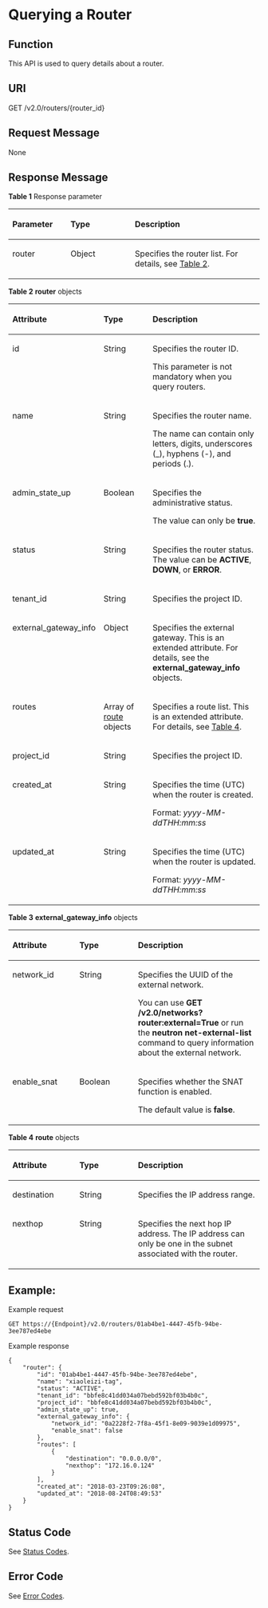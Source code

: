 # Querying a Router<a name="vpc_router_0002"></a>

## Function<a name="section64937351205744"></a>

This API is used to query details about a router.

## URI<a name="section27580478205744"></a>

GET /v2.0/routers/\{router\_id\}

## Request Message<a name="section60819119205744"></a>

None

## Response Message<a name="section45287922205744"></a>

**Table  1**  Response parameter

<a name="table44443065205744"></a>
<table><thead align="left"><tr id="row61398570205744"><th class="cellrowborder" valign="top" width="23.169999999999998%" id="mcps1.2.4.1.1"><p id="p7228234205744"><a name="p7228234205744"></a><a name="p7228234205744"></a>Parameter</p>
</th>
<th class="cellrowborder" valign="top" width="25.61%" id="mcps1.2.4.1.2"><p id="p48616054205744"><a name="p48616054205744"></a><a name="p48616054205744"></a>Type</p>
</th>
<th class="cellrowborder" valign="top" width="51.22%" id="mcps1.2.4.1.3"><p id="p1505045205744"><a name="p1505045205744"></a><a name="p1505045205744"></a>Description</p>
</th>
</tr>
</thead>
<tbody><tr id="row54799831205744"><td class="cellrowborder" valign="top" width="23.169999999999998%" headers="mcps1.2.4.1.1 "><p id="p9601350205744"><a name="p9601350205744"></a><a name="p9601350205744"></a>router</p>
</td>
<td class="cellrowborder" valign="top" width="25.61%" headers="mcps1.2.4.1.2 "><p id="p39511881205744"><a name="p39511881205744"></a><a name="p39511881205744"></a>Object</p>
</td>
<td class="cellrowborder" valign="top" width="51.22%" headers="mcps1.2.4.1.3 "><p id="p63022381205744"><a name="p63022381205744"></a><a name="p63022381205744"></a>Specifies the router list. For details, see <a href="#table24153696181443">Table 2</a>.</p>
</td>
</tr>
</tbody>
</table>

**Table  2** **router**  objects

<a name="table24153696181443"></a>
<table><thead align="left"><tr id="row11861342181443"><th class="cellrowborder" valign="top" width="26.669999999999998%" id="mcps1.2.4.1.1"><p id="p21244677181443"><a name="p21244677181443"></a><a name="p21244677181443"></a><strong id="b5165727106"><a name="b5165727106"></a><a name="b5165727106"></a>Attribute</strong></p>
</th>
<th class="cellrowborder" valign="top" width="23.330000000000002%" id="mcps1.2.4.1.2"><p id="p43097239181443"><a name="p43097239181443"></a><a name="p43097239181443"></a><strong id="b18186163017016"><a name="b18186163017016"></a><a name="b18186163017016"></a>Type</strong></p>
</th>
<th class="cellrowborder" valign="top" width="50%" id="mcps1.2.4.1.3"><p id="p36728767181443"><a name="p36728767181443"></a><a name="p36728767181443"></a><strong id="b126443115017"><a name="b126443115017"></a><a name="b126443115017"></a>Description</strong></p>
</th>
</tr>
</thead>
<tbody><tr id="row22240136181443"><td class="cellrowborder" valign="top" width="26.669999999999998%" headers="mcps1.2.4.1.1 "><p id="p56620590181443"><a name="p56620590181443"></a><a name="p56620590181443"></a>id</p>
</td>
<td class="cellrowborder" valign="top" width="23.330000000000002%" headers="mcps1.2.4.1.2 "><p id="p22865048181443"><a name="p22865048181443"></a><a name="p22865048181443"></a>String</p>
</td>
<td class="cellrowborder" valign="top" width="50%" headers="mcps1.2.4.1.3 "><p id="p46905229181443"><a name="p46905229181443"></a><a name="p46905229181443"></a>Specifies the router ID.</p>
<p id="p121142486504"><a name="p121142486504"></a><a name="p121142486504"></a>This parameter is not mandatory when you query routers.</p>
</td>
</tr>
<tr id="row19493885181443"><td class="cellrowborder" valign="top" width="26.669999999999998%" headers="mcps1.2.4.1.1 "><p id="p35500827181443"><a name="p35500827181443"></a><a name="p35500827181443"></a>name</p>
</td>
<td class="cellrowborder" valign="top" width="23.330000000000002%" headers="mcps1.2.4.1.2 "><p id="p56994705181443"><a name="p56994705181443"></a><a name="p56994705181443"></a>String</p>
</td>
<td class="cellrowborder" valign="top" width="50%" headers="mcps1.2.4.1.3 "><p id="p11978624181443"><a name="p11978624181443"></a><a name="p11978624181443"></a>Specifies the router name.</p>
<p id="p30744457181443"><a name="p30744457181443"></a><a name="p30744457181443"></a>The name can contain only letters, digits, underscores (_), hyphens (-), and periods (.).</p>
</td>
</tr>
<tr id="row8264657181443"><td class="cellrowborder" valign="top" width="26.669999999999998%" headers="mcps1.2.4.1.1 "><p id="p65457453181443"><a name="p65457453181443"></a><a name="p65457453181443"></a>admin_state_up</p>
</td>
<td class="cellrowborder" valign="top" width="23.330000000000002%" headers="mcps1.2.4.1.2 "><p id="p453502181443"><a name="p453502181443"></a><a name="p453502181443"></a>Boolean</p>
</td>
<td class="cellrowborder" valign="top" width="50%" headers="mcps1.2.4.1.3 "><p id="p48641520181443"><a name="p48641520181443"></a><a name="p48641520181443"></a>Specifies the administrative status.</p>
<p id="p35120501181443"><a name="p35120501181443"></a><a name="p35120501181443"></a>The value can only be <strong id="b171112050111"><a name="b171112050111"></a><a name="b171112050111"></a>true</strong>.</p>
</td>
</tr>
<tr id="row47649056181443"><td class="cellrowborder" valign="top" width="26.669999999999998%" headers="mcps1.2.4.1.1 "><p id="p34368308181443"><a name="p34368308181443"></a><a name="p34368308181443"></a>status</p>
</td>
<td class="cellrowborder" valign="top" width="23.330000000000002%" headers="mcps1.2.4.1.2 "><p id="p32369557181443"><a name="p32369557181443"></a><a name="p32369557181443"></a>String</p>
</td>
<td class="cellrowborder" valign="top" width="50%" headers="mcps1.2.4.1.3 "><p id="p4016564181443"><a name="p4016564181443"></a><a name="p4016564181443"></a>Specifies the router status. The value can be <strong id="b192459531814"><a name="b192459531814"></a><a name="b192459531814"></a>ACTIVE</strong>, <strong id="b1324719531117"><a name="b1324719531117"></a><a name="b1324719531117"></a>DOWN</strong>, or <strong id="b1224915538110"><a name="b1224915538110"></a><a name="b1224915538110"></a>ERROR</strong>.</p>
</td>
</tr>
<tr id="row36149082181443"><td class="cellrowborder" valign="top" width="26.669999999999998%" headers="mcps1.2.4.1.1 "><p id="p42394506181443"><a name="p42394506181443"></a><a name="p42394506181443"></a>tenant_id</p>
</td>
<td class="cellrowborder" valign="top" width="23.330000000000002%" headers="mcps1.2.4.1.2 "><p id="p11402971181443"><a name="p11402971181443"></a><a name="p11402971181443"></a>String</p>
</td>
<td class="cellrowborder" valign="top" width="50%" headers="mcps1.2.4.1.3 "><p id="p10487112"><a name="p10487112"></a><a name="p10487112"></a>Specifies the project ID. </p>
</td>
</tr>
<tr id="row26765861181443"><td class="cellrowborder" valign="top" width="26.669999999999998%" headers="mcps1.2.4.1.1 "><p id="p20551115181443"><a name="p20551115181443"></a><a name="p20551115181443"></a>external_gateway_info</p>
</td>
<td class="cellrowborder" valign="top" width="23.330000000000002%" headers="mcps1.2.4.1.2 "><p id="p54027655181443"><a name="p54027655181443"></a><a name="p54027655181443"></a>Object</p>
</td>
<td class="cellrowborder" valign="top" width="50%" headers="mcps1.2.4.1.3 "><p id="p12911840181443"><a name="p12911840181443"></a><a name="p12911840181443"></a>Specifies the external gateway. This is an extended attribute. For details, see the <strong id="b19279951920"><a name="b19279951920"></a><a name="b19279951920"></a>external_gateway_info</strong> objects.</p>
</td>
</tr>
<tr id="row49097702181443"><td class="cellrowborder" valign="top" width="26.669999999999998%" headers="mcps1.2.4.1.1 "><p id="p17490925181443"><a name="p17490925181443"></a><a name="p17490925181443"></a>routes</p>
</td>
<td class="cellrowborder" valign="top" width="23.330000000000002%" headers="mcps1.2.4.1.2 "><p id="p7478812181443"><a name="p7478812181443"></a><a name="p7478812181443"></a>Array of <a href="#table18829650181443">route</a> objects</p>
</td>
<td class="cellrowborder" valign="top" width="50%" headers="mcps1.2.4.1.3 "><p id="p5122123194853"><a name="p5122123194853"></a><a name="p5122123194853"></a>Specifies a route list. This is an extended attribute. For details, see <a href="#table18829650181443">Table 4</a>.</p>
</td>
</tr>
<tr id="row7278189151614"><td class="cellrowborder" valign="top" width="26.669999999999998%" headers="mcps1.2.4.1.1 "><p id="p870051413911"><a name="p870051413911"></a><a name="p870051413911"></a>project_id</p>
</td>
<td class="cellrowborder" valign="top" width="23.330000000000002%" headers="mcps1.2.4.1.2 "><p id="p15700614790"><a name="p15700614790"></a><a name="p15700614790"></a>String</p>
</td>
<td class="cellrowborder" valign="top" width="50%" headers="mcps1.2.4.1.3 "><p id="p1506171582614"><a name="p1506171582614"></a><a name="p1506171582614"></a>Specifies the project ID. </p>
</td>
</tr>
<tr id="row172292215166"><td class="cellrowborder" valign="top" width="26.669999999999998%" headers="mcps1.2.4.1.1 "><p id="p1953114119914"><a name="p1953114119914"></a><a name="p1953114119914"></a>created_at</p>
</td>
<td class="cellrowborder" valign="top" width="23.330000000000002%" headers="mcps1.2.4.1.2 "><p id="p595318416919"><a name="p595318416919"></a><a name="p595318416919"></a>String</p>
</td>
<td class="cellrowborder" valign="top" width="50%" headers="mcps1.2.4.1.3 "><p id="p1395374115919"><a name="p1395374115919"></a><a name="p1395374115919"></a>Specifies the time (UTC) when the router is created.</p>
<p id="p65980291419"><a name="p65980291419"></a><a name="p65980291419"></a>Format: <em id="i16550616317"><a name="i16550616317"></a><a name="i16550616317"></a>yyyy-MM-ddTHH:mm:ss</em></p>
</td>
</tr>
<tr id="row106341917161611"><td class="cellrowborder" valign="top" width="26.669999999999998%" headers="mcps1.2.4.1.1 "><p id="p139719548912"><a name="p139719548912"></a><a name="p139719548912"></a>updated_at</p>
</td>
<td class="cellrowborder" valign="top" width="23.330000000000002%" headers="mcps1.2.4.1.2 "><p id="p53971154594"><a name="p53971154594"></a><a name="p53971154594"></a>String</p>
</td>
<td class="cellrowborder" valign="top" width="50%" headers="mcps1.2.4.1.3 "><p id="p1339713549918"><a name="p1339713549918"></a><a name="p1339713549918"></a>Specifies the time (UTC) when the router is updated.</p>
<p id="p1475019214481"><a name="p1475019214481"></a><a name="p1475019214481"></a>Format: <em id="i72145282310"><a name="i72145282310"></a><a name="i72145282310"></a>yyyy-MM-ddTHH:mm:ss</em></p>
</td>
</tr>
</tbody>
</table>

**Table  3** **external\_gateway\_info**  objects

<a name="table11448068181443"></a>
<table><thead align="left"><tr id="row58732356181443"><th class="cellrowborder" valign="top" width="26.669999999999998%" id="mcps1.2.4.1.1"><p id="p59700400181443"><a name="p59700400181443"></a><a name="p59700400181443"></a><strong id="b19991031036"><a name="b19991031036"></a><a name="b19991031036"></a>Attribute</strong></p>
</th>
<th class="cellrowborder" valign="top" width="23.34%" id="mcps1.2.4.1.2"><p id="p3894228181443"><a name="p3894228181443"></a><a name="p3894228181443"></a><strong id="b719714335319"><a name="b719714335319"></a><a name="b719714335319"></a>Type</strong></p>
</th>
<th class="cellrowborder" valign="top" width="49.99%" id="mcps1.2.4.1.3"><p id="p1781307181443"><a name="p1781307181443"></a><a name="p1781307181443"></a><strong id="b1693341135"><a name="b1693341135"></a><a name="b1693341135"></a>Description</strong></p>
</th>
</tr>
</thead>
<tbody><tr id="row10068178181443"><td class="cellrowborder" valign="top" width="26.669999999999998%" headers="mcps1.2.4.1.1 "><p id="p10216081181443"><a name="p10216081181443"></a><a name="p10216081181443"></a>network_id</p>
</td>
<td class="cellrowborder" valign="top" width="23.34%" headers="mcps1.2.4.1.2 "><p id="p22196257181443"><a name="p22196257181443"></a><a name="p22196257181443"></a>String</p>
</td>
<td class="cellrowborder" valign="top" width="49.99%" headers="mcps1.2.4.1.3 "><p id="p38375206181443"><a name="p38375206181443"></a><a name="p38375206181443"></a>Specifies the UUID of the external network.</p>
<p id="p21383968181443"><a name="p21383968181443"></a><a name="p21383968181443"></a>You can use <strong id="b1686716381739"><a name="b1686716381739"></a><a name="b1686716381739"></a>GET /v2.0/networks?router:external=True</strong> or run the <strong id="b1486916381837"><a name="b1486916381837"></a><a name="b1486916381837"></a>neutron net-external-list</strong> command to query information about the external network.</p>
</td>
</tr>
<tr id="row58237990181443"><td class="cellrowborder" valign="top" width="26.669999999999998%" headers="mcps1.2.4.1.1 "><p id="p19656760181443"><a name="p19656760181443"></a><a name="p19656760181443"></a>enable_snat</p>
</td>
<td class="cellrowborder" valign="top" width="23.34%" headers="mcps1.2.4.1.2 "><p id="p48693751181443"><a name="p48693751181443"></a><a name="p48693751181443"></a>Boolean</p>
</td>
<td class="cellrowborder" valign="top" width="49.99%" headers="mcps1.2.4.1.3 "><p id="p22976335181443"><a name="p22976335181443"></a><a name="p22976335181443"></a>Specifies whether the SNAT function is enabled.</p>
<p id="p49143812181443"><a name="p49143812181443"></a><a name="p49143812181443"></a>The default value is <strong id="b2966153841"><a name="b2966153841"></a><a name="b2966153841"></a>false</strong>.</p>
</td>
</tr>
</tbody>
</table>

**Table  4** **route**  objects

<a name="table18829650181443"></a>
<table><thead align="left"><tr id="row60542282181443"><th class="cellrowborder" valign="top" width="26.669999999999998%" id="mcps1.2.4.1.1"><p id="p4977811181443"><a name="p4977811181443"></a><a name="p4977811181443"></a><strong id="b18596126349"><a name="b18596126349"></a><a name="b18596126349"></a>Attribute</strong></p>
</th>
<th class="cellrowborder" valign="top" width="23.34%" id="mcps1.2.4.1.2"><p id="p549581181443"><a name="p549581181443"></a><a name="p549581181443"></a><strong id="b186141573417"><a name="b186141573417"></a><a name="b186141573417"></a>Type</strong></p>
</th>
<th class="cellrowborder" valign="top" width="49.99%" id="mcps1.2.4.1.3"><p id="p9206714181443"><a name="p9206714181443"></a><a name="p9206714181443"></a><strong id="b18402287420"><a name="b18402287420"></a><a name="b18402287420"></a>Description</strong></p>
</th>
</tr>
</thead>
<tbody><tr id="row7546366181443"><td class="cellrowborder" valign="top" width="26.669999999999998%" headers="mcps1.2.4.1.1 "><p id="p7275939181443"><a name="p7275939181443"></a><a name="p7275939181443"></a>destination</p>
</td>
<td class="cellrowborder" valign="top" width="23.34%" headers="mcps1.2.4.1.2 "><p id="p52480209181443"><a name="p52480209181443"></a><a name="p52480209181443"></a>String</p>
</td>
<td class="cellrowborder" valign="top" width="49.99%" headers="mcps1.2.4.1.3 "><p id="p66892155181443"><a name="p66892155181443"></a><a name="p66892155181443"></a>Specifies the IP address range.</p>
</td>
</tr>
<tr id="row65158490181443"><td class="cellrowborder" valign="top" width="26.669999999999998%" headers="mcps1.2.4.1.1 "><p id="p43346313181443"><a name="p43346313181443"></a><a name="p43346313181443"></a>nexthop</p>
</td>
<td class="cellrowborder" valign="top" width="23.34%" headers="mcps1.2.4.1.2 "><p id="p21390453181443"><a name="p21390453181443"></a><a name="p21390453181443"></a>String</p>
</td>
<td class="cellrowborder" valign="top" width="49.99%" headers="mcps1.2.4.1.3 "><p id="p17763616181443"><a name="p17763616181443"></a><a name="p17763616181443"></a>Specifies the next hop IP address. The IP address can only be one in the subnet associated with the router.</p>
</td>
</tr>
</tbody>
</table>

## Example:<a name="section4539230205744"></a>

Example request

```
GET https://{Endpoint}/v2.0/routers/01ab4be1-4447-45fb-94be-3ee787ed4ebe
```

Example response

```
{
    "router": {
        "id": "01ab4be1-4447-45fb-94be-3ee787ed4ebe",
        "name": "xiaoleizi-tag",
        "status": "ACTIVE",
        "tenant_id": "bbfe8c41dd034a07bebd592bf03b4b0c",
        "project_id": "bbfe8c41dd034a07bebd592bf03b4b0c",
        "admin_state_up": true,
        "external_gateway_info": {
            "network_id": "0a2228f2-7f8a-45f1-8e09-9039e1d09975",
            "enable_snat": false
        },
        "routes": [
            {
                "destination": "0.0.0.0/0",
                "nexthop": "172.16.0.124"
            }
        ],
        "created_at": "2018-03-23T09:26:08",
        "updated_at": "2018-08-24T08:49:53"
    }
}
```

## Status Code<a name="section10470352390"></a>

See  [Status Codes](status-codes.md).

## Error Code<a name="section85821649202813"></a>

See  [Error Codes](error-codes.md).

